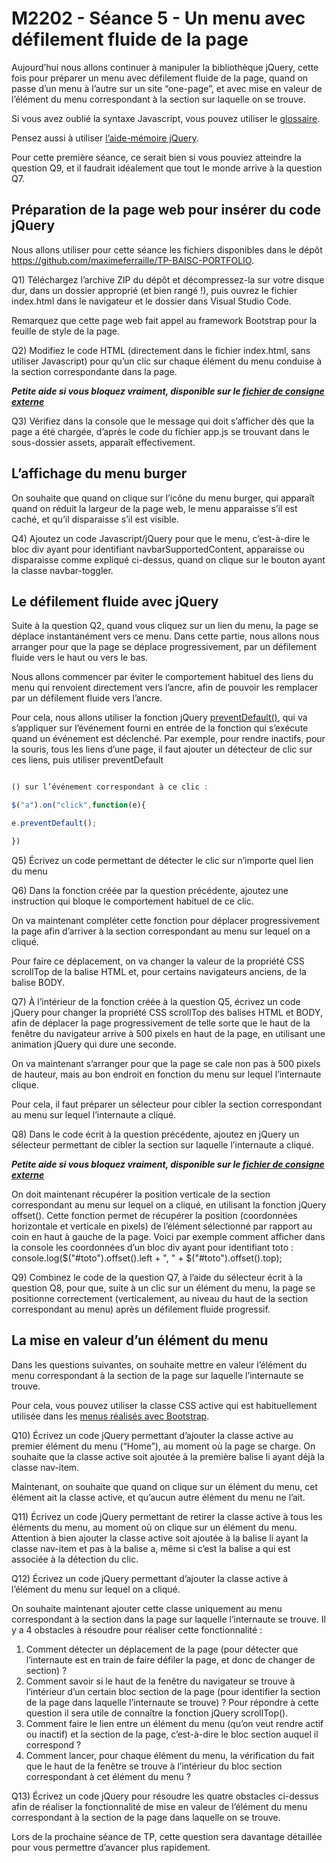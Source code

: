 # M2202 - Séance 5 - Un menu avec défilement fluide de la page

Aujourd’hui nous allons continuer à manipuler la bibliothèque jQuery, cette fois pour préparer un menu avec défilement fluide de la page, quand on passe d’un menu à l’autre sur un site “one-page”, et avec mise en valeur de l’élément du menu correspondant à la section sur laquelle on se trouve.

Si vous avez oublié la syntaxe Javascript, vous pouvez utiliser le [glossaire](https://docs.google.com/spreadsheets/d/1K-3WziRzT1-uoNB5geXWYm2MuMkO2gDZIn4IhjQxWOA/edit?usp=sharing).

Pensez aussi à utiliser [l’aide-mémoire jQuery](http://igm.univ-mlv.fr/~gambette/ENSIUT/JQUERY-AideMemoire-2020.pdf).

Pour cette première séance, ce serait bien si vous pouviez atteindre la question Q9, et il faudrait idéalement que tout le monde arrive à la question Q7.

## Préparation de la page web pour insérer du code jQuery

Nous allons utiliser pour cette séance les fichiers disponibles dans le dépôt https://github.com/maximeferraille/TP-BAISC-PORTFOLIO.

Q1) Téléchargez l’archive ZIP du dépôt et décompressez-la sur votre disque dur, dans un dossier approprié (et bien rangé !), puis ouvrez le fichier index.html dans le navigateur et le dossier dans Visual Studio Code.

Remarquez que cette page web fait appel au framework Bootstrap pour la feuille de style de la page.

Q2) Modifiez le code HTML (directement dans le fichier index.html, sans utiliser Javascript) pour qu’un clic sur chaque élément du menu conduise à la section correspondante dans la page.

***Petite aide si vous bloquez vraiment, disponible sur le [fichier de consigne externe](https://docs.google.com/document/d/1Nq8o2l-IWb1BY6LcDzfu2ysDF1S1tMnHtlJNtdpFgLg/edit?usp=sharing)***

Q3) Vérifiez dans la console que le message qui doit s’afficher dès que la page a été chargée, d’après le code du fichier app.js se trouvant dans le sous-dossier assets, apparaît effectivement.

## L’affichage du menu burger

On souhaite que quand on clique sur l’icône du menu burger, qui apparaît quand on réduit la largeur de la page web, le menu apparaisse s’il est caché, et qu’il disparaisse s’il est visible.

Q4) Ajoutez un code Javascript/jQuery pour que le menu, c’est-à-dire le bloc div ayant pour identifiant navbarSupportedContent, apparaisse ou disparaisse comme expliqué ci-dessus, quand on clique sur le bouton ayant la classe navbar-toggler.

## Le défilement fluide avec jQuery

Suite à la question Q2, quand vous cliquez sur un lien du menu, la page se déplace instantanément vers ce menu. Dans cette partie, nous allons nous arranger pour que la page se déplace progressivement, par un défilement fluide vers le haut ou vers le bas.

Nous allons commencer par éviter le comportement habituel des liens du menu qui renvoient directement vers l’ancre, afin de pouvoir les remplacer par un défilement fluide vers l’ancre.

Pour cela, nous allons utiliser la fonction jQuery [preventDefault()](https://api.jquery.com/event.preventDefault/#event-preventDefault), qui va s’appliquer sur l’événement fourni en entrée de la fonction qui s’exécute quand un événement est déclenché. Par exemple, pour rendre inactifs, pour la souris, tous les liens d’une page, il faut ajouter un détecteur de clic sur ces liens, puis utiliser preventDefault

```js

() sur l’événement correspondant à ce clic :

$("a").on("click",function(e){

e.preventDefault();

})

```

Q5) Écrivez un code permettant de détecter le clic sur n’importe quel lien du menu

Q6) Dans la fonction créée par la question précédente, ajoutez une instruction qui bloque le comportement habituel de ce clic.

On va maintenant compléter cette fonction pour déplacer progressivement la page afin d’arriver à la section correspondant au menu sur lequel on a cliqué.

Pour faire ce déplacement, on va changer la valeur de la propriété CSS scrollTop de la balise HTML et, pour certains navigateurs anciens, de la balise BODY.

Q7) À l’intérieur de la fonction créée à la question Q5, écrivez un code jQuery pour changer la propriété CSS scrollTop des balises HTML et BODY, afin de déplacer la page progressivement de telle sorte que le haut de la fenêtre du navigateur arrive à 500 pixels en haut de la page, en utilisant une animation jQuery qui dure une seconde.

On va maintenant s’arranger pour que la page se cale non pas à 500 pixels de hauteur, mais au bon endroit en fonction du menu sur lequel l’internaute clique.

Pour cela, il faut préparer un sélecteur pour cibler la section correspondant au menu sur lequel l’internaute a cliqué.

Q8) Dans le code écrit à la question précédente, ajoutez en jQuery un sélecteur permettant de cibler la section sur laquelle l’internaute a cliqué.

***Petite aide si vous bloquez vraiment, disponible sur le [fichier de consigne externe](https://docs.google.com/document/d/1Nq8o2l-IWb1BY6LcDzfu2ysDF1S1tMnHtlJNtdpFgLg/edit?usp=sharing)***

On doit maintenant récupérer la position verticale de la section correspondant au menu sur lequel on a cliqué, en utilisant la fonction jQuery offset(). Cette fonction permet de récupérer la position (coordonnées horizontale et verticale en pixels) de l’élément sélectionné par rapport au coin en haut à gauche de la page. Voici par exemple comment afficher dans la console les coordonnées d’un bloc div ayant pour identifiant toto :
console.log($("#toto").offset().left + ", " + $("#toto").offset().top);

Q9) Combinez le code de la question Q7, à l’aide du sélecteur écrit à la question Q8, pour que, suite à un clic sur un élément du menu, la page se positionne correctement (verticalement, au niveau du haut de la section correspondant au menu) après un défilement fluide progressif.

## La mise en valeur d’un élément du menu

Dans les questions suivantes, on souhaite mettre en valeur l’élément du menu correspondant à la section de la page sur laquelle l’internaute se trouve.

Pour cela, vous pouvez utiliser la classe CSS active qui est habituellement utilisée dans les [menus réalisés avec Bootstrap](https://getbootstrap.com/docs/4.0/components/navs/).

Q10) Écrivez un code jQuery permettant d’ajouter la classe active au premier élément du menu (“Home”), au moment où la page se charge. On souhaite que la classe active soit ajoutée à la première balise li ayant déjà la classe nav-item.

Maintenant, on souhaite que quand on clique sur un élément du menu, cet élément ait la classe active, et qu’aucun autre élément du menu ne l’ait.

Q11) Écrivez un code jQuery permettant de retirer la classe active à tous les éléments du menu, au moment où on clique sur un élément du menu. Attention à bien ajouter la classe active soit ajoutée à la balise li ayant la classe nav-item et pas à la balise a, même si c’est la balise a qui est associée à la détection du clic.

Q12) Écrivez un code jQuery permettant d’ajouter la classe active à l’élément du menu sur lequel on a cliqué.

On souhaite maintenant ajouter cette classe uniquement au menu correspondant à la section dans la page sur laquelle l’internaute se trouve. Il y a 4 obstacles à résoudre pour réaliser cette fonctionnalité :
1. Comment détecter un déplacement de la page (pour détecter que l’internaute est en train de faire défiler la page, et donc de changer de section) ?
2. Comment savoir si le haut de la fenêtre du navigateur se trouve à l’intérieur d’un certain bloc section de la page (pour identifier la section de la page dans laquelle l’internaute se trouve) ? Pour répondre à cette question il sera utile de connaître la fonction jQuery scrollTop().
3. Comment faire le lien entre un élément du menu (qu’on veut rendre actif ou inactif) et la section de la page, c’est-à-dire le bloc section auquel il correspond ?
4. Comment lancer, pour chaque élément du menu, la vérification du fait que le haut de la fenêtre se trouve à l’intérieur du bloc section correspondant à cet élément du menu ?

Q13) Écrivez un code jQuery pour résoudre les quatre obstacles ci-dessus afin de réaliser la fonctionnalité de mise en valeur de l’élément du menu correspondant à la section de la page dans laquelle on se trouve.

Lors de la prochaine séance de TP, cette question sera davantage détaillée pour vous permettre d’avancer plus rapidement.